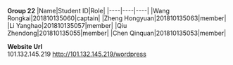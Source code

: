 **Group 22**
|Name|Student ID|Role|
|----|----|----|
|Wang Rongkai|201810135060|captain|
|Zheng Hongyuan|201810135063|member|
|Li Yanghao|201810135057|member|
|Qiu Zhendong|201810135055|member|
|Chen Qinquan|201810135053|member|

**Website Url**  
101.132.145.219
http://101.132.145.219/wordpress
